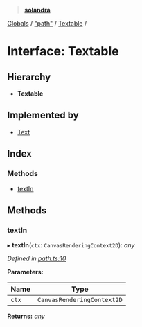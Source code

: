 > **[solandra](../README.md)**

[Globals](../README.md) / ["path"](../modules/_path_.md) / [Textable](_path_.textable.md) /

# Interface: Textable

## Hierarchy

* **Textable**

## Implemented by

* [Text](../classes/_path_.text.md)

## Index

### Methods

* [textIn](_path_.textable.md#textin)

## Methods

###  textIn

▸ **textIn**(`ctx`: `CanvasRenderingContext2D`): *any*

*Defined in [path.ts:10](https://github.com/jamesporter/solandra/blob/9c7ec25/src/lib/path.ts#L10)*

**Parameters:**

Name | Type |
------ | ------ |
`ctx` | `CanvasRenderingContext2D` |

**Returns:** *any*